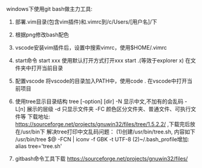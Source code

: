 windows下使用git bash做主力工具:

1. 部署.vim目录(包含vim插件)和.vimrc到/c/Users/[用户名]/下
2. 根据png修改bash配色

3. vscode安装vim插件后，设置中搜索vimrc，使用$HOME/.vimrc
4. start命令
    start xxx 使用默认打开方式打开xxx
    start .(等效于explorer x) 在文件夹中打开当前目录

5. 配置vscode
    将vscode的目录加入PATH中，使用code . 在vscode中打开当前项目
6. 使用tree显示目录结构
    tree [-option] [dir]
        -N 显示中文,不加有的会乱码
        -L[n] 展示的层级
        -d 只显示文件夹
        -FC 颜色区分文件夹、普通文件、可执行文件等
    下载地址: https://sourceforge.net/projects/gnuwin32/files/tree/1.5.2.2/ ,下载完后放在/usr/bin下
    解决tree打印中文乱码问题：
        (1)创建/usr/bin/tree.sh, 内容如下
            /usr/bin/tree $@ -FCN | iconv -f GBK -t UTF-8
        (2)~/.bash_profile增加: alias tree='tree.sh'

7. gitbash命令工具下载
    https://sourceforge.net/projects/gnuwin32/files/
